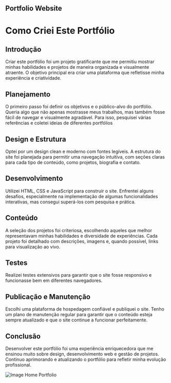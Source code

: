 ## Portfolio Website

# Como Criei Este Portfólio

## Introdução
Criar este portfólio foi um projeto gratificante que me permitiu mostrar minhas habilidades e projetos de maneira organizada e visualmente atraente. O objetivo principal era criar uma plataforma que refletisse minha experiência e criatividade.

## Planejamento
O primeiro passo foi definir os objetivos e o público-alvo do portfólio. Queria algo que não apenas mostrasse meus trabalhos, mas também fosse fácil de navegar e visualmente agradável. Para isso, pesquisei várias referências e coletei ideias de diferentes portfólios

## Design e Estrutura
Optei por um design clean e moderno com fontes legíveis. A estrutura do site foi planejada para permitir uma navegação intuitiva, com seções claras para cada tipo de conteúdo, como projetos, biografia e contato.

## Desenvolvimento
Utilizei HTML, CSS e JavaScript para construir o site. Enfrentei alguns desafios, especialmente na implementação de algumas funcionalidades interativas, mas consegui superá-los com pesquisa e prática.

## Conteúdo
A seleção dos projetos foi criteriosa, escolhendo aqueles que melhor representavam minhas habilidades e diversidade de experiências. Cada projeto foi detalhado com descrições, imagens e, quando possível, links para visualização ao vivo.

## Testes 
Realizei testes extensivos para garantir que o site fosse responsivo e funcionasse bem em diferentes navegadores. 

## Publicação e Manutenção
Escolhi uma plataforma de hospedagem confiável e publiquei o site. Tenho um plano de manutenção regular para garantir que o conteúdo esteja sempre atualizado e que o site continue a funcionar perfeitamente.

## Conclusão
Desenvolver este portfólio foi uma experiência enriquecedora que me ensinou muito sobre design, desenvolvimento web e gestão de projetos. Continuo aprimorando e atualizando o portfólio para refletir minha evolução profissional.

![Image Home Portfolio](images/interface/Sreenshot.png)
